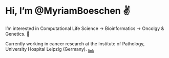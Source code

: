 # Hi, I’m @MyriamBoeschen :v:

I’m interested in Computational Life Science -> Bioinformatics -> Oncolgy & Genetics. :dna:

Currently working in cancer research at the Institute of Pathology, University Hospital Leipzig (Germany). 
<sub>[link](https://www.uniklinikum-leipzig.de/einrichtungen/pathologie)


<!---
MyriamBoeschen/MyriamBoeschen is a ✨ special ✨ repository because its `README.md` (this file) appears on your GitHub profile.
You can click the Preview link to take a look at your changes.
--->
